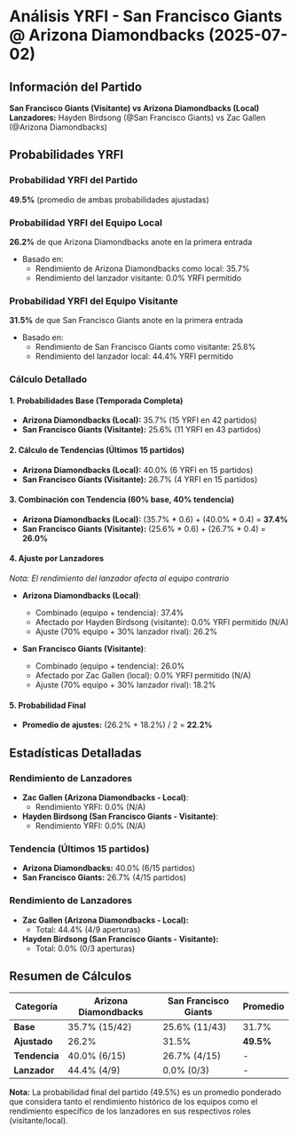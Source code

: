 # Análisis YRFI - San Francisco Giants @ Arizona Diamondbacks (2025-07-02)

## Información del Partido
**San Francisco Giants (Visitante) vs Arizona Diamondbacks (Local)**  
**Lanzadores:** Hayden Birdsong (@San Francisco Giants) vs Zac Gallen (@Arizona Diamondbacks)

## Probabilidades YRFI

### Probabilidad YRFI del Partido
**49.5%** (promedio de ambas probabilidades ajustadas)

### Probabilidad YRFI del Equipo Local
**26.2%** de que Arizona Diamondbacks anote en la primera entrada
- Basado en:
  - Rendimiento de Arizona Diamondbacks como local: 35.7%
  - Rendimiento del lanzador visitante: 0.0% YRFI permitido

### Probabilidad YRFI del Equipo Visitante
**31.5%** de que San Francisco Giants anote en la primera entrada
- Basado en:
  - Rendimiento de San Francisco Giants como visitante: 25.6%
  - Rendimiento del lanzador local: 44.4% YRFI permitido

### Cálculo Detallado

#### 1. Probabilidades Base (Temporada Completa)
- **Arizona Diamondbacks (Local):** 35.7% (15 YRFI en 42 partidos)
- **San Francisco Giants (Visitante):** 25.6% (11 YRFI en 43 partidos)

#### 2. Cálculo de Tendencias (Últimos 15 partidos)
- **Arizona Diamondbacks (Local):** 40.0% (6 YRFI en 15 partidos)
- **San Francisco Giants (Visitante):** 26.7% (4 YRFI en 15 partidos)

#### 3. Combinación con Tendencia (60% base, 40% tendencia)
- **Arizona Diamondbacks (Local):** (35.7% * 0.6) + (40.0% * 0.4) = **37.4%**
- **San Francisco Giants (Visitante):** (25.6% * 0.6) + (26.7% * 0.4) = **26.0%**

#### 4. Ajuste por Lanzadores
*Nota: El rendimiento del lanzador afecta al equipo contrario*

- **Arizona Diamondbacks (Local)**:
  - Combinado (equipo + tendencia): 37.4%
  - Afectado por Hayden Birdsong (visitante): 0.0% YRFI permitido (N/A)
  - Ajuste (70% equipo + 30% lanzador rival): 26.2%

- **San Francisco Giants (Visitante)**:
  - Combinado (equipo + tendencia): 26.0%
  - Afectado por Zac Gallen (local): 0.0% YRFI permitido (N/A)
  - Ajuste (70% equipo + 30% lanzador rival): 18.2%

#### 5. Probabilidad Final
- **Promedio de ajustes:** (26.2% + 18.2%) / 2 = **22.2%**

## Estadísticas Detalladas


### Rendimiento de Lanzadores
- **Zac Gallen (Arizona Diamondbacks - Local)**:
  - Rendimiento YRFI: 0.0% (N/A)
- **Hayden Birdsong (San Francisco Giants - Visitante)**:
  - Rendimiento YRFI: 0.0% (N/A)
### Tendencia (Últimos 15 partidos)
- **Arizona Diamondbacks:** 40.0% (6/15 partidos)
- **San Francisco Giants:** 26.7% (4/15 partidos)

### Rendimiento de Lanzadores
- **Zac Gallen (Arizona Diamondbacks - Local):**
  - Total: 44.4% (4/9 aperturas)
- **Hayden Birdsong (San Francisco Giants - Visitante):**
  - Total: 0.0% (0/3 aperturas)

## Resumen de Cálculos
| Categoría | Arizona Diamondbacks | San Francisco Giants | Promedio |
|-----------|----------------------|----------------------|----------|
| **Base** | 35.7% (15/42) | 25.6% (11/43) | 31.7% |
| **Ajustado** | 26.2% | 31.5% | **49.5%** |
| **Tendencia** | 40.0% (6/15) | 26.7% (4/15) | - |
| **Lanzador** | 44.4% (4/9) | 0.0% (0/3) | - |

**Nota:** La probabilidad final del partido (49.5%) es un promedio ponderado que considera tanto el rendimiento histórico de los equipos como el rendimiento específico de los lanzadores en sus respectivos roles (visitante/local).
